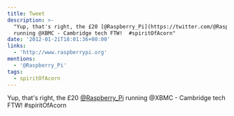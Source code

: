 ```yaml
---
title: Tweet
description: >-
  "Yup, that's right, the £20 [@Raspberry_Pi](https://twitter.com/@Raspberry_Pi)
  running @XBMC - Cambridge tech FTW!  #spiritOfAcorn"
date: '2012-01-21T18:01:36+00:00'
links:
  - 'http://www.raspberrypi.org'
mentions:
  - '@Raspberry_Pi'
tags:
  - spiritOfAcorn
---
```

Yup, that's right, the £20 [@Raspberry_Pi](https://twitter.com/@Raspberry_Pi) running @XBMC - Cambridge tech FTW!  #spiritOfAcorn
